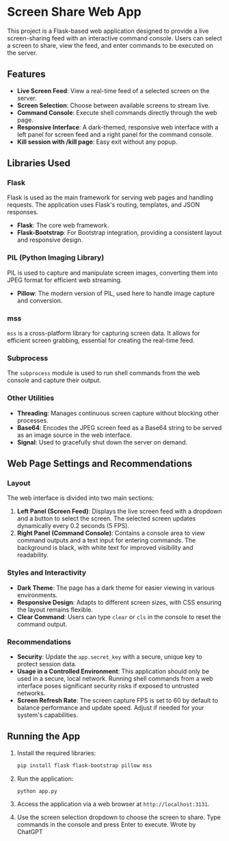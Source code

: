 # Screen Share Web App

This project is a Flask-based web application designed to provide a live screen-sharing feed with an interactive command console. Users can select a screen to share, view the feed, and enter commands to be executed on the server.

## Features

- **Live Screen Feed**: View a real-time feed of a selected screen on the server.
- **Screen Selection**: Choose between available screens to stream live.
- **Command Console**: Execute shell commands directly through the web page.
- **Responsive Interface**: A dark-themed, responsive web interface with a left panel for screen feed and a right panel for the command console.
- **Kill session with /kill page**: Easy exit without any popup.
## Libraries Used

### Flask

Flask is used as the main framework for serving web pages and handling requests. The application uses Flask's routing, templates, and JSON responses.

- **Flask**: The core web framework.
- **Flask-Bootstrap**: For Bootstrap integration, providing a consistent layout and responsive design.

### PIL (Python Imaging Library)

PIL is used to capture and manipulate screen images, converting them into JPEG format for efficient web streaming.

- **Pillow**: The modern version of PIL, used here to handle image capture and conversion.

### mss

`mss` is a cross-platform library for capturing screen data. It allows for efficient screen grabbing, essential for creating the real-time feed.

### Subprocess

The `subprocess` module is used to run shell commands from the web console and capture their output.

### Other Utilities

- **Threading**: Manages continuous screen capture without blocking other processes.
- **Base64**: Encodes the JPEG screen feed as a Base64 string to be served as an image source in the web interface.
- **Signal**: Used to gracefully shut down the server on demand.

## Web Page Settings and Recommendations

### Layout

The web interface is divided into two main sections:
1. **Left Panel (Screen Feed)**: Displays the live screen feed with a dropdown and a button to select the screen. The selected screen updates dynamically every 0.2 seconds (5 FPS).
2. **Right Panel (Command Console)**: Contains a console area to view command outputs and a text input for entering commands. The background is black, with white text for improved visibility and readability.

### Styles and Interactivity

- **Dark Theme**: The page has a dark theme for easier viewing in various environments.
- **Responsive Design**: Adapts to different screen sizes, with CSS ensuring the layout remains flexible.
- **Clear Command**: Users can type `clear` or `cls` in the console to reset the command output.

### Recommendations

- **Security**: Update the `app.secret_key` with a secure, unique key to protect session data.
- **Usage in a Controlled Environment**: This application should only be used in a secure, local network. Running shell commands from a web interface poses significant security risks if exposed to untrusted networks.
- **Screen Refresh Rate**: The screen capture FPS is set to 60 by default to balance performance and update speed. Adjust if needed for your system's capabilities.

## Running the App

1. Install the required libraries:
   ```bash
   pip install flask flask-bootstrap pillow mss
   ```

2. Run the application:
   ```bash
   python app.py
   ```

3. Access the application via a web browser at `http://localhost:3131`.

4. Use the screen selection dropdown to choose the screen to share. Type commands in the console and press Enter to execute.
Wrote by ChatGPT
